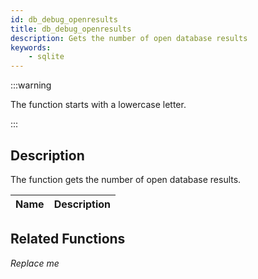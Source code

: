 ```yaml
---
id: db_debug_openresults
title: db_debug_openresults
description: Gets the number of open database results
keywords:
    - sqlite
---
```


:::warning

The function starts with a lowercase letter.

:::

## Description

The function gets the number of open database results.

| Name | Description |
| ---- | ----------- |

## Related Functions

*Replace me*
